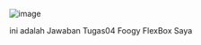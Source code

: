 ![image](https://user-images.githubusercontent.com/66357389/133609772-aadd10c2-f9ee-43a8-bf55-569aadfc03fb.png)

ini adalah Jawaban Tugas04 Foogy FlexBox Saya
